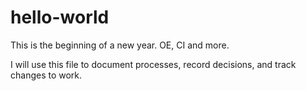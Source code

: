 # hello-world
This is the beginning of a new year. OE, CI and more.


I will use this file to document processes, record decisions, and track changes to work.

